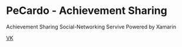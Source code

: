 # PeCardo - Achievement Sharing
Achievement Sharing Social-Networking Servive Powered by Xamarin

[VK](vk.com/voradyab)
